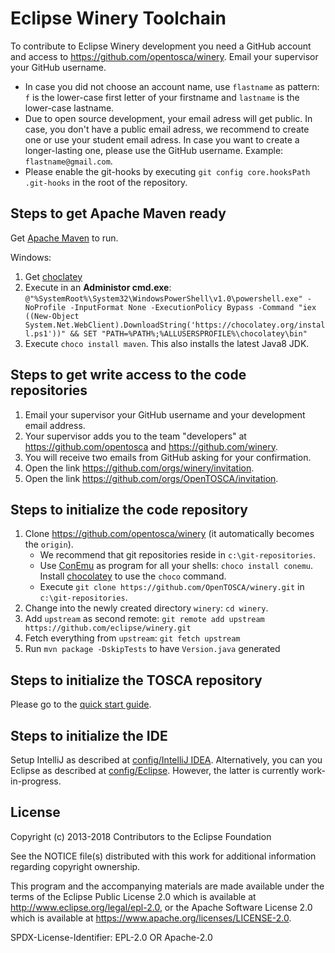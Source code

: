 # Eclipse Winery Toolchain

To contribute to Eclipse Winery development you need a GitHub account and access to <https://github.com/opentosca/winery>.
Email your supervisor your GitHub username.

- In case you did not choose an account name, use `flastname` as pattern:
  `f` is the lower-case first letter of your firstname and
  `lastname` is the lower-case lastname.
- Due to open source development, your email adress will get public.
  In case, you don't have a public email adress, we recommend to create one or use your student email adress.
  In case you want to create a longer-lasting one, please use the GitHub username.
  Example: `flastname@gmail.com`.
- Please enable the git-hooks by executing `git config core.hooksPath .git-hooks` in the root of the repository.

## Steps to get Apache Maven ready

Get [Apache Maven](https://maven.apache.org/) to run.

Windows:

1. Get [choclatey](https://chocolatey.org/)
1. Execute in an **Administor cmd.exe**: `@"%SystemRoot%\System32\WindowsPowerShell\v1.0\powershell.exe" -NoProfile -InputFormat None -ExecutionPolicy Bypass -Command "iex ((New-Object System.Net.WebClient).DownloadString('https://chocolatey.org/install.ps1'))" && SET "PATH=%PATH%;%ALLUSERSPROFILE%\chocolatey\bin"`
1. Execute `choco install maven`. This also installs the latest Java8 JDK.

## Steps to get write access to the code repositories

1. Email your supervisor your GitHub username and your development email address.
2. Your supervisor adds you to the team "developers" at <https://github.com/opentosca> and <https://github.com/winery>.
3. You will receive two emails from GitHub asking for your confirmation.
4. Open the link <https://github.com/orgs/winery/invitation>.
5. Open the link <https://github.com/orgs/OpenTOSCA/invitation>.

## Steps to initialize the code repository

1. Clone <https://github.com/opentosca/winery> (it automatically becomes the `origin`).
   - We recommend that git repositories reside in `c:\git-repositories`.
   - Use [ConEmu](https://conemu.github.io/) as program for all your shells: `choco install conemu`.
     Install [chocolatey](https://chocolatey.org/) to use the `choco` command.
   - Execute `git clone https://github.com/OpenTOSCA/winery.git` in `c:\git-repositories`.
2. Change into the newly created directory `winery`: `cd winery`.
3. Add `upstream` as second remote: `git remote add upstream https://github.com/eclipse/winery.git`
4. Fetch everything from `upstream`: `git fetch upstream`
5. Run `mvn package -DskipTests` to have `Version.java` generated

## Steps to initialize the TOSCA repository

Please go to the [quick start guide](../user/quickstart.md).

## Steps to initialize the IDE

Setup IntelliJ as described at [config/IntelliJ IDEA](config/IntelliJ%20IDEA).
Alternatively, you can you Eclipse as described at [config/Eclipse](config/Eclipse).
However, the latter is currently work-in-progress.

## License

Copyright (c) 2013-2018 Contributors to the Eclipse Foundation

See the NOTICE file(s) distributed with this work for additional
information regarding copyright ownership.

This program and the accompanying materials are made available under the
terms of the Eclipse Public License 2.0 which is available at
http://www.eclipse.org/legal/epl-2.0, or the Apache Software License 2.0
which is available at https://www.apache.org/licenses/LICENSE-2.0.

SPDX-License-Identifier: EPL-2.0 OR Apache-2.0
